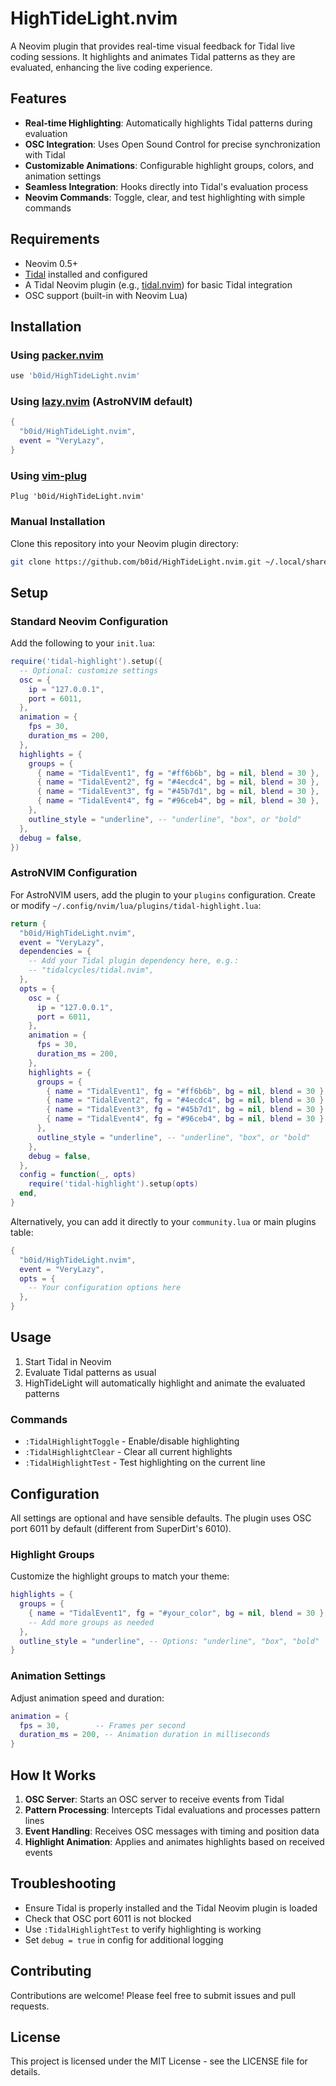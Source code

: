 # HighTideLight.nvim

A Neovim plugin that provides real-time visual feedback for Tidal live coding sessions. It highlights and animates Tidal patterns as they are evaluated, enhancing the live coding experience.

## Features

- **Real-time Highlighting**: Automatically highlights Tidal patterns during evaluation
- **OSC Integration**: Uses Open Sound Control for precise synchronization with Tidal
- **Customizable Animations**: Configurable highlight groups, colors, and animation settings
- **Seamless Integration**: Hooks directly into Tidal's evaluation process
- **Neovim Commands**: Toggle, clear, and test highlighting with simple commands

## Requirements

- Neovim 0.5+
- [Tidal](https://tidalcycles.org/) installed and configured
- A Tidal Neovim plugin (e.g., [tidal.nvim](https://github.com/tidalcycles/tidal.nvim)) for basic Tidal integration
- OSC support (built-in with Neovim Lua)

## Installation

### Using [packer.nvim](https://github.com/wbthomason/packer.nvim)

```lua
use 'b0id/HighTideLight.nvim'
```

### Using [lazy.nvim](https://github.com/folke/lazy.nvim) (AstroNVIM default)

```lua
{
  "b0id/HighTideLight.nvim",
  event = "VeryLazy",
}
```

### Using [vim-plug](https://github.com/junegunn/vim-plug)

```vim
Plug 'b0id/HighTideLight.nvim'
```

### Manual Installation

Clone this repository into your Neovim plugin directory:

```bash
git clone https://github.com/b0id/HighTideLight.nvim.git ~/.local/share/nvim/site/pack/plugins/start/HighTideLight.nvim
```

## Setup

### Standard Neovim Configuration

Add the following to your `init.lua`:

```lua
require('tidal-highlight').setup({
  -- Optional: customize settings
  osc = {
    ip = "127.0.0.1",
    port = 6011,
  },
  animation = {
    fps = 30,
    duration_ms = 200,
  },
  highlights = {
    groups = {
      { name = "TidalEvent1", fg = "#ff6b6b", bg = nil, blend = 30 },
      { name = "TidalEvent2", fg = "#4ecdc4", bg = nil, blend = 30 },
      { name = "TidalEvent3", fg = "#45b7d1", bg = nil, blend = 30 },
      { name = "TidalEvent4", fg = "#96ceb4", bg = nil, blend = 30 },
    },
    outline_style = "underline", -- "underline", "box", or "bold"
  },
  debug = false,
})
```

### AstroNVIM Configuration

For AstroNVIM users, add the plugin to your `plugins` configuration. Create or modify `~/.config/nvim/lua/plugins/tidal-highlight.lua`:

```lua
return {
  "b0id/HighTideLight.nvim",
  event = "VeryLazy",
  dependencies = {
    -- Add your Tidal plugin dependency here, e.g.:
    -- "tidalcycles/tidal.nvim",
  },
  opts = {
    osc = {
      ip = "127.0.0.1",
      port = 6011,
    },
    animation = {
      fps = 30,
      duration_ms = 200,
    },
    highlights = {
      groups = {
        { name = "TidalEvent1", fg = "#ff6b6b", bg = nil, blend = 30 },
        { name = "TidalEvent2", fg = "#4ecdc4", bg = nil, blend = 30 },
        { name = "TidalEvent3", fg = "#45b7d1", bg = nil, blend = 30 },
        { name = "TidalEvent4", fg = "#96ceb4", bg = nil, blend = 30 },
      },
      outline_style = "underline", -- "underline", "box", or "bold"
    },
    debug = false,
  },
  config = function(_, opts)
    require('tidal-highlight').setup(opts)
  end,
}
```

Alternatively, you can add it directly to your `community.lua` or main plugins table:

```lua
{
  "b0id/HighTideLight.nvim",
  event = "VeryLazy",
  opts = {
    -- Your configuration options here
  },
}
```

## Usage

1. Start Tidal in Neovim
2. Evaluate Tidal patterns as usual
3. HighTideLight will automatically highlight and animate the evaluated patterns

### Commands

- `:TidalHighlightToggle` - Enable/disable highlighting
- `:TidalHighlightClear` - Clear all current highlights
- `:TidalHighlightTest` - Test highlighting on the current line

## Configuration

All settings are optional and have sensible defaults. The plugin uses OSC port 6011 by default (different from SuperDirt's 6010).

### Highlight Groups

Customize the highlight groups to match your theme:

```lua
highlights = {
  groups = {
    { name = "TidalEvent1", fg = "#your_color", bg = nil, blend = 30 },
    -- Add more groups as needed
  },
  outline_style = "underline", -- Options: "underline", "box", "bold"
}
```

### Animation Settings

Adjust animation speed and duration:

```lua
animation = {
  fps = 30,        -- Frames per second
  duration_ms = 200, -- Animation duration in milliseconds
}
```

## How It Works

1. **OSC Server**: Starts an OSC server to receive events from Tidal
2. **Pattern Processing**: Intercepts Tidal evaluations and processes pattern lines
3. **Event Handling**: Receives OSC messages with timing and position data
4. **Highlight Animation**: Applies and animates highlights based on received events

## Troubleshooting

- Ensure Tidal is properly installed and the Tidal Neovim plugin is loaded
- Check that OSC port 6011 is not blocked
- Use `:TidalHighlightTest` to verify highlighting is working
- Set `debug = true` in config for additional logging

## Contributing

Contributions are welcome! Please feel free to submit issues and pull requests.

## License

This project is licensed under the MIT License - see the LICENSE file for details.
